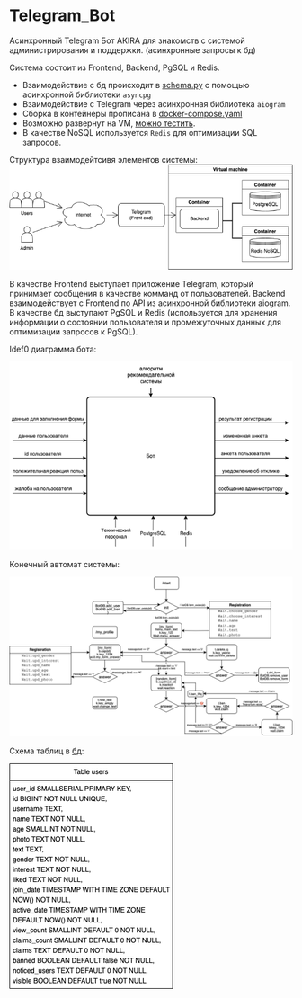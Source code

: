 # Telegram_Bot

Асинхронный Telegram Бот AKIRA для знакомств с системой администрирования и поддержки. (асинхронные запросы к бд)

Система состоит из Frontend, Backend, PgSQL и Redis.
- Взаимодействие с бд происходит в [schema.py](db/schema.py) с помощью асинхронной библиотеки `asyncpg`
- Взаимодействие с Telegram через асинхронная библиотека `aiogram`
- Сборка в контейнеры прописана в [docker-compose.yaml](docker-compose.yaml)
- Возможно развернут на VM, [можно тестить](https://t.me/my_buckwheat_bot).
- В качестве NoSQL используется `Redis` для оптимизации SQL запросов.

Структура взаимодейтсивя элементов системы:
![alt text](photos/system_diagram.png)

В качестве Frontend выступает приложение Telegram, который принимает сообщения в качестве комманд от пользователей. Backend взаимодействует с Frontend по API из асинхронной библиотеки aiogram. В качестве бд выступают PgSQL и Redis (используется для хранения информации о состоянии пользователя и промежуточных данных для оптимизации запросов к PgSQL).

Idef0 диаграмма бота:

![alt text](photos/idef0.png)


Конечный автомат системы:

![alt text](photos/state_machine.png)


Схема таблиц в [бд](db/schema.py):

![alt text](photos/tables.png)